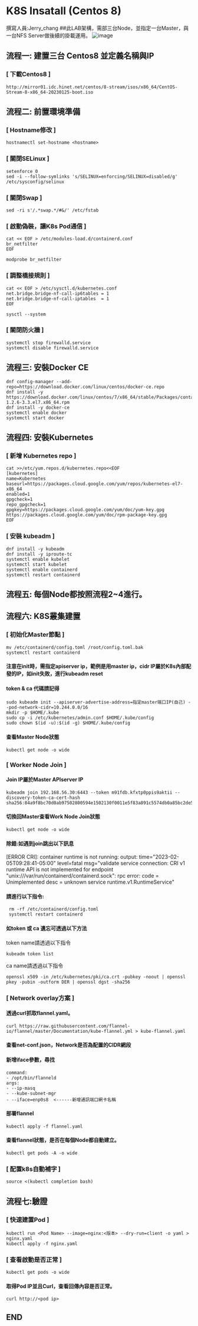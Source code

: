 # K8S Insatall (Centos 8)
撰寫人員:Jerry_chang
##此LAB架構，需部三台Node，並指定一台Master，與一台NFS Server做後續的掛載運用。
![image](https://user-images.githubusercontent.com/39659664/223370763-2a83de9d-6ba0-4ae0-af0c-3c79caca4058.png)

## 流程一: 建置三台 Centos8 並定義名稱與IP
### [ 下載Centos8 ]
    http://mirror01.idc.hinet.net/centos/8-stream/isos/x86_64/CentOS-Stream-8-x86_64-20230125-boot.iso
    
## 流程二: 前置環境準備
### [ Hostname修改 ]
    hostnamectl set-hostname <hostname>
### [ 關閉SELinux ]
    setenforce 0
    sed -i --follow-symlinks 's/SELINUX=enforcing/SELINUX=disabled/g' /etc/sysconfig/selinux
### [ 關閉Swap ]
    sed -ri s'/.*swap.*/#&/' /etc/fstab
    
### [ 啟動偽裝，讓K8s Pod通信 ]
    cat << EOF > /etc/modules-load.d/containerd.conf
    br_netfilter
    EOF
    
    modprobe br_netfilter

### [ 調整橋接規則 ]
    cat << EOF > /etc/sysctl.d/kubernetes.conf
    net.bridge.bridge-nf-call-ip6tables = 1
    net.bridge.bridge-nf-call-iptables  = 1
    EOF
    
    sysctl --system
### [ 關閉防火牆 ]
    systemctl stop firewalld.service
    systemctl disable firewalld.service

## 流程三: 安裝Docker CE
    dnf config-manager --add-repo=https://download.docker.com/linux/centos/docker-ce.repo    
    dnf install -y https://download.docker.com/linux/centos/7/x86_64/stable/Packages/containerd.io-1.2.6-3.3.el7.x86_64.rpm
    dnf install -y docker-ce
    systemctl enable docker
    systemctl start docker

## 流程四: 安裝Kubernetes
### [ 新增 Kubernetes repo ]
    cat >>/etc/yum.repos.d/kubernetes.repo<<EOF
    [kubernetes]
    name=Kubernetes
    baseurl=https://packages.cloud.google.com/yum/repos/kubernetes-el7-x86_64
    enabled=1
    gpgcheck=1
    repo_gpgcheck=1
    gpgkey=https://packages.cloud.google.com/yum/doc/yum-key.gpg https://packages.cloud.google.com/yum/doc/rpm-package-key.gpg
    EOF

### [ 安裝 kubeadm ]
    dnf install -y kubeadm
    dnf install -y iproute-tc                                       
    systemctl enable kubelet               
    systemctl start kubelet
    systemctl enable containerd
    systemctl restart containerd

## 流程五: 每個Node都按照流程2~4進行。
## 流程六: K8S叢集建置
### [ 初始化Master節點 ]
    mv /etc/containerd/config.toml /root/config.toml.bak
    systemctl restart containerd
#### 注意在init時，需指定apiserver ip，範例是用master ip，cidr IP屬於K8s內部配發的IP，如init失敗，進行kubeadm reset
#### token & ca 代碼請記得

    sudo kubeadm init --apiserver-advertise-address=指定master端口IP(自己) --pod-network-cidr=10.244.0.0/16
    mkdir -p $HOME/.kube
    sudo cp -i /etc/kubernetes/admin.conf $HOME/.kube/config
    sudo chown $(id -u):$(id -g) $HOME/.kube/config

#### 查看Master Node狀態
    kubectl get node -o wide
### [ Worker Node Join ]
#### Join IP屬於Master APIserver IP
    kubeadm join 192.168.56.30:6443 --token m91fdb.kfxtp0ppis9aktii --discovery-token-ca-cert-hash sha256:84a9f8bc70d0ab97502800594e1502130f0011e5f83a891c5574db0a85bc2de5
#### 切換回Master查看Work Node Join狀態
    kubectl get node -o wide
#### 除錯:如遇到join跳出以下訊息
[ERROR CRI]: container runtime is not running: output: time="2023-02-05T09:28:41-05:00" level=fatal msg="validate service connection: CRI v1 runtime API is not implemented for endpoint \"unix:///var/run/containerd/containerd.sock\": rpc error: code = Unimplemented desc = unknown service runtime.v1.RuntimeService"

#### 請進行以下指令:
     
     rm -rf /etc/containerd/config.toml
     systemctl restart containerd
#### 如token 或 ca 遺忘可透過以下方法
token name請透過以下指令

    kubeadm token list
ca name請透過以下指令

    openssl x509 -in /etc/kubernetes/pki/ca.crt -pubkey -noout | openssl pkey -pubin -outform DER | openssl dgst -sha256
### [ Network overlay方案 ]
#### 透過curl抓取flannel.yaml。
    curl https://raw.githubusercontent.com/flannel-io/flannel/master/Documentation/kube-flannel.yml > kube-flannel.yaml
#### 查看net-conf.json，Network是否為配置的CIDR網段
#### 新增iface參數，尋找
    command:
    - /opt/bin/flanneld
    args:
    - --ip-masq
    - --kube-subnet-mgr
    - --iface=enp0s8  <------新增通訊端口網卡名稱
    
#### 部署flannel
    kubectl apply -f flannel.yaml
#### 查看flannel狀態，是否在每個Node都自動建立。
    kubectl get pods -A -o wide
### [ 配置k8s自動補字 ]
    source <(kubectl completion bash) 
## 流程七:驗證

### [ 快速建置Pod ]
    kubectl run <Pod Name> --image=nginx:<版本> --dry-run=client -o yaml > nginx.yaml    
    kubectl apply -f nginx.yaml
### [ 查看啟動是否正常 ]

    kubectl get pods -o wide
#### 取得Pod IP並且Curl，查看回傳內容是否正常。
    curl http://<pod ip>

## END
